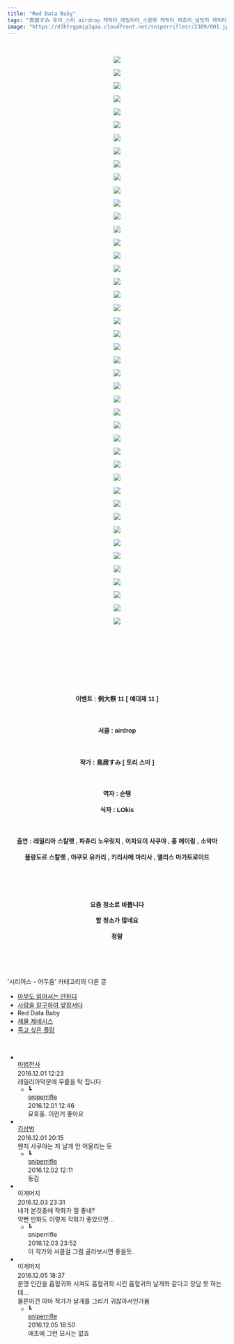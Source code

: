 ```yaml
---
title: "Red Data Baby"
tags: "鳥居すみ 토리_스미 airdrop 캐릭터_레밀리아_스칼렛 캐릭터_파츄리_널릿지 캐릭터_이자요이_사쿠야 캐릭터_홍_메이링 캐릭터_소악마 캐릭터_플랑드르_스칼렛 캐릭터_야쿠모_유카리 캐릭터_키리사메_마리사 캐릭터_앨리스_마가트로이드 이벤트_例大祭_11 이벤트_예대제_11 시리어스_어두움"
image: "https://d3htrgpmip1qax.cloudfront.net/sniperriflesr/2389/001.jpg"
---
```

<div class="article">
<p style="text-align: center;"><b style="line-height: 1.6; font-family: 돋움, dotum, verdana, sans-serif;"></b><br/></p>
<p style="text-align: center;"><img src="{{ site.imgserver5 }}/sniperriflesr/2389/001.jpg"/></p>
<p style="text-align: center;"><b style="line-height: 1.6; font-family: 돋움, dotum, verdana, sans-serif;"></b></p>
<p style="text-align: center;"><img src="{{ site.imgserver5 }}/sniperriflesr/2389/002.jpg"/></p>
<p style="text-align: center;"><b style="line-height: 1.6; font-family: 돋움, dotum, verdana, sans-serif;"></b></p>
<p style="text-align: center;"><img src="{{ site.imgserver5 }}/sniperriflesr/2389/003.jpg"/></p>
<p style="text-align: center;"><b style="line-height: 1.6; font-family: 돋움, dotum, verdana, sans-serif;"></b></p>
<p style="text-align: center;"><img src="{{ site.imgserver5 }}/sniperriflesr/2389/004.jpg"/></p>
<p style="text-align: center;"><b style="line-height: 1.6; font-family: 돋움, dotum, verdana, sans-serif;"></b></p>
<p style="text-align: center;"><img src="{{ site.imgserver5 }}/sniperriflesr/2389/005.jpg"/></p>
<p style="text-align: center;"><b style="line-height: 1.6; font-family: 돋움, dotum, verdana, sans-serif;"></b></p>
<p style="text-align: center;"><img src="{{ site.imgserver5 }}/sniperriflesr/2389/006.jpg"/></p>
<p style="text-align: center;"><b style="line-height: 1.6; font-family: 돋움, dotum, verdana, sans-serif;"></b></p>
<p style="text-align: center;"><img src="{{ site.imgserver5 }}/sniperriflesr/2389/007.jpg"/></p>
<p style="text-align: center;"><b style="line-height: 1.6; font-family: 돋움, dotum, verdana, sans-serif;"></b></p>
<p style="text-align: center;"><img src="{{ site.imgserver5 }}/sniperriflesr/2389/008.jpg"/></p>
<p style="text-align: center;"><b style="line-height: 1.6; font-family: 돋움, dotum, verdana, sans-serif;"></b></p>
<p style="text-align: center;"><img src="{{ site.imgserver5 }}/sniperriflesr/2389/009.jpg"/></p>
<p style="text-align: center;"><b style="line-height: 1.6; font-family: 돋움, dotum, verdana, sans-serif;"></b></p>
<p style="text-align: center;"><img src="{{ site.imgserver5 }}/sniperriflesr/2389/010.jpg"/></p>
<p style="text-align: center;"><b style="line-height: 1.6; font-family: 돋움, dotum, verdana, sans-serif;"></b></p>
<p style="text-align: center;"><img src="{{ site.imgserver5 }}/sniperriflesr/2389/011.jpg"/></p>
<p style="text-align: center;"><b style="line-height: 1.6; font-family: 돋움, dotum, verdana, sans-serif;"></b></p>
<p style="text-align: center;"><img src="{{ site.imgserver5 }}/sniperriflesr/2389/012.jpg"/></p>
<p style="text-align: center;"><b style="line-height: 1.6; font-family: 돋움, dotum, verdana, sans-serif;"></b></p>
<p style="text-align: center;"><img src="{{ site.imgserver5 }}/sniperriflesr/2389/013.jpg"/></p>
<p style="text-align: center;"><b style="line-height: 1.6; font-family: 돋움, dotum, verdana, sans-serif;"></b></p>
<p style="text-align: center;"><img src="{{ site.imgserver5 }}/sniperriflesr/2389/014.jpg"/></p>
<p style="text-align: center;"><b style="line-height: 1.6; font-family: 돋움, dotum, verdana, sans-serif;"></b></p>
<p style="text-align: center;"><img src="{{ site.imgserver5 }}/sniperriflesr/2389/015.jpg"/></p>
<p style="text-align: center;"><b style="line-height: 1.6; font-family: 돋움, dotum, verdana, sans-serif;"></b></p>
<p style="text-align: center;"><img src="{{ site.imgserver5 }}/sniperriflesr/2389/016.jpg"/></p>
<p style="text-align: center;"><b style="line-height: 1.6; font-family: 돋움, dotum, verdana, sans-serif;"></b></p>
<p style="text-align: center;"><img src="{{ site.imgserver5 }}/sniperriflesr/2389/017.jpg"/></p>
<p style="text-align: center;"><b style="line-height: 1.6; font-family: 돋움, dotum, verdana, sans-serif;"></b></p>
<p style="text-align: center;"><img src="{{ site.imgserver5 }}/sniperriflesr/2389/018.jpg"/></p>
<p style="text-align: center;"><b style="line-height: 1.6; font-family: 돋움, dotum, verdana, sans-serif;"></b></p>
<p style="text-align: center;"><img src="{{ site.imgserver5 }}/sniperriflesr/2389/019.jpg"/></p>
<p style="text-align: center;"><b style="line-height: 1.6; font-family: 돋움, dotum, verdana, sans-serif;"></b></p>
<p style="text-align: center;"><img src="{{ site.imgserver5 }}/sniperriflesr/2389/020.jpg"/></p>
<p style="text-align: center;"><b style="line-height: 1.6; font-family: 돋움, dotum, verdana, sans-serif;"></b></p>
<p style="text-align: center;"><img src="{{ site.imgserver5 }}/sniperriflesr/2389/021.jpg"/></p>
<p style="text-align: center;"><b style="line-height: 1.6; font-family: 돋움, dotum, verdana, sans-serif;"></b></p>
<p style="text-align: center;"><img src="{{ site.imgserver5 }}/sniperriflesr/2389/022.jpg"/></p>
<p style="text-align: center;"><b style="line-height: 1.6; font-family: 돋움, dotum, verdana, sans-serif;"></b></p>
<p style="text-align: center;"><img src="{{ site.imgserver5 }}/sniperriflesr/2389/023.jpg"/></p>
<p style="text-align: center;"><b style="line-height: 1.6; font-family: 돋움, dotum, verdana, sans-serif;"></b></p>
<p style="text-align: center;"><img src="{{ site.imgserver5 }}/sniperriflesr/2389/024.jpg"/></p>
<p style="text-align: center;"><b style="line-height: 1.6; font-family: 돋움, dotum, verdana, sans-serif;"></b></p>
<p style="text-align: center;"><img src="{{ site.imgserver5 }}/sniperriflesr/2389/025.jpg"/></p>
<p style="text-align: center;"><b style="line-height: 1.6; font-family: 돋움, dotum, verdana, sans-serif;"></b></p>
<p style="text-align: center;"><img src="{{ site.imgserver5 }}/sniperriflesr/2389/026.jpg"/></p>
<p style="text-align: center;"><b style="line-height: 1.6; font-family: 돋움, dotum, verdana, sans-serif;"></b></p>
<p style="text-align: center;"><img src="{{ site.imgserver5 }}/sniperriflesr/2389/027.jpg"/></p>
<p style="text-align: center;"><b style="line-height: 1.6; font-family: 돋움, dotum, verdana, sans-serif;"></b></p>
<p style="text-align: center;"><img src="{{ site.imgserver5 }}/sniperriflesr/2389/028.jpg"/></p>
<p style="text-align: center;"><b style="line-height: 1.6; font-family: 돋움, dotum, verdana, sans-serif;"></b></p>
<p style="text-align: center;"><img src="{{ site.imgserver5 }}/sniperriflesr/2389/029.jpg"/></p>
<p style="text-align: center;"><b style="line-height: 1.6; font-family: 돋움, dotum, verdana, sans-serif;"></b></p>
<p style="text-align: center;"><img src="{{ site.imgserver5 }}/sniperriflesr/2389/030.jpg"/></p>
<p style="text-align: center;"><b style="line-height: 1.6; font-family: 돋움, dotum, verdana, sans-serif;"></b></p>
<p style="text-align: center;"><img src="{{ site.imgserver5 }}/sniperriflesr/2389/031.jpg"/></p>
<p style="text-align: center;"><b style="line-height: 1.6; font-family: 돋움, dotum, verdana, sans-serif;"></b></p>
<p style="text-align: center;"><img src="{{ site.imgserver5 }}/sniperriflesr/2389/032.jpg"/></p>
<p style="text-align: center;"><b style="line-height: 1.6; font-family: 돋움, dotum, verdana, sans-serif;"></b></p>
<p style="text-align: center;"><img src="{{ site.imgserver5 }}/sniperriflesr/2389/033.jpg"/></p>
<p style="text-align: center;"><b style="line-height: 1.6; font-family: 돋움, dotum, verdana, sans-serif;"></b></p>
<p style="text-align: center;"><img src="{{ site.imgserver5 }}/sniperriflesr/2389/034.jpg"/></p>
<p style="text-align: center;"><b style="line-height: 1.6; font-family: 돋움, dotum, verdana, sans-serif;"></b></p>
<p style="text-align: center;"><img src="{{ site.imgserver5 }}/sniperriflesr/2389/035.jpg"/></p>
<p style="text-align: center;"><b style="line-height: 1.6; font-family: 돋움, dotum, verdana, sans-serif;"></b></p>
<p style="text-align: center;"><img src="{{ site.imgserver5 }}/sniperriflesr/2389/036.jpg"/></p>
<p style="text-align: center;"><b style="line-height: 1.6; font-family: 돋움, dotum, verdana, sans-serif;"></b></p>
<p style="text-align: center;"><img src="{{ site.imgserver5 }}/sniperriflesr/2389/037.jpg"/></p>
<p style="text-align: center;"><b style="line-height: 1.6; font-family: 돋움, dotum, verdana, sans-serif;"></b></p>
<p style="text-align: center;"><img src="{{ site.imgserver5 }}/sniperriflesr/2389/038.jpg"/></p>
<p style="text-align: center;"><b style="line-height: 1.6; font-family: 돋움, dotum, verdana, sans-serif;"></b></p>
<p style="text-align: center;"><img src="{{ site.imgserver5 }}/sniperriflesr/2389/039.jpg"/></p>
<p style="text-align: center;"><b style="line-height: 1.6; font-family: 돋움, dotum, verdana, sans-serif;"></b></p>
<p style="text-align: center;"><img src="{{ site.imgserver5 }}/sniperriflesr/2389/040.jpg"/></p>
<p style="text-align: center;"><b style="line-height: 1.6; font-family: 돋움, dotum, verdana, sans-serif;"></b></p>
<p style="text-align: center;"><img src="{{ site.imgserver5 }}/sniperriflesr/2389/041.jpg"/></p>
<p style="text-align: center;"><b style="line-height: 1.6; font-family: 돋움, dotum, verdana, sans-serif;"></b></p>
<p style="text-align: center;"><img src="{{ site.imgserver5 }}/sniperriflesr/2389/042.png"/></p>
<p style="text-align: center;"><b style="line-height: 1.6; font-family: 돋움, dotum, verdana, sans-serif;"></b></p>
<p style="text-align: center;"><img src="{{ site.imgserver5 }}/sniperriflesr/2389/043.jpg"/></p>
<p style="text-align: center;"><b style="line-height: 1.6; font-family: 돋움, dotum, verdana, sans-serif;"></b></p>
<p style="text-align: center;"><img src="{{ site.imgserver5 }}/sniperriflesr/2389/044.jpg"/></p>
<p style="text-align: center;"><b style="line-height: 1.6; font-family: 돋움, dotum, verdana, sans-serif;"><br/></b></p>
<p style="text-align: center;"><b style="line-height: 1.6; font-family: 돋움, dotum, verdana, sans-serif;"><br/></b></p>
<p style="text-align: center;"><b style="line-height: 1.6; font-family: 돋움, dotum, verdana, sans-serif;"><br/></b></p>
<p style="text-align: center;"><b style="line-height: 1.6; font-family: 돋움, dotum, verdana, sans-serif;"><br/></b></p>
<p style="text-align: center;"><b style="line-height: 1.6; font-family: 돋움, dotum, verdana, sans-serif;">이벤트 : </b><font face="돋움, dotum, verdana, sans-serif"><b>例大祭 11 [ 예대제 11 ]</b></font></p>
<p style="text-align: center; line-height: 1.6; font-family: 돋움, dotum, verdana, sans-serif;"><b><br/></b></p>
<p style="text-align: center; line-height: 1.6; font-family: 돋움, dotum, verdana, sans-serif;"><b>서클 : airdrop</b></p>
<p style="text-align: center; line-height: 1.6; font-family: 돋움, dotum, verdana, sans-serif;"><b><br/></b></p>
<p style="text-align: center; line-height: 1.6; font-family: 돋움, dotum, verdana, sans-serif;"><b>작가 : 鳥居すみ [ 토리 스미 ]</b></p>
<p style="text-align: center; line-height: 1.6; font-family: 돋움, dotum, verdana, sans-serif;"><b><br/></b></p>
<p style="text-align: center; line-height: 1.6; font-family: 돋움, dotum, verdana, sans-serif;"><b>역자 : 순탱</b></p>
<p style="text-align: center; line-height: 1.6; font-family: 돋움, dotum, verdana, sans-serif;"><b>식자 : LOkis</b></p>
<p style="text-align: center; line-height: 1.6; font-family: 돋움, dotum, verdana, sans-serif;"><b><br/></b></p>
<p style="text-align: center; line-height: 1.6; font-family: 돋움, dotum, verdana, sans-serif;"><b>출연 : 레밀리아 스칼렛 , 파츄리 노우릿지 , 이자요이 사쿠야 , 홍 메이링 , 소악마</b></p>
<p style="text-align: center; line-height: 1.6; font-family: 돋움, dotum, verdana, sans-serif;"><b>플랑도르 스칼렛 , 야쿠모 유카리 , 키리사메 마리사 , 앨리스 마가트로이드</b></p>
<p style="text-align: center; line-height: 1.6; font-family: 돋움, dotum, verdana, sans-serif;"><b><br/></b></p>
<p style="text-align: center; line-height: 1.6; font-family: 돋움, dotum, verdana, sans-serif;"><b><br/></b></p>
<p style="text-align: center; line-height: 1.6; font-family: 돋움, dotum, verdana, sans-serif;"><b><span style="; ">요즘 청소로 바쁩니다</span></b></p>
<p style="text-align: center; line-height: 1.6; font-family: 돋움, dotum, verdana, sans-serif;"><b><span style="; ">할 청소가 많네요</span></b></p>
<p style="text-align: center; line-height: 1.6; font-family: 돋움, dotum, verdana, sans-serif;"><b><span style="; ">정말</span></b></p>
<p style="text-align: center; line-height: 1.6; font-family: 돋움, dotum, verdana, sans-serif;"><b><br/></b></p>
</div><br/>
<div class="another">
<p>'시리어스 - 어두움' 카테고리의 다른 글</p>
<ul>
<li><a href="/sniperriflesr_5702">아무도 읽어서는 안된다</a></li>
<li><a href="/sniperriflesr_5000">사랑을 갈구하여 앞장서다</a></li>
<li>Red Data Baby</li>
<li><a href="/sniperriflesr_1453">제물 제네시스</a></li>
<li><a href="/sniperriflesr_1364">죽고 싶은 플랑</a></li>
</ul>
</div><br/>
<div class="comment" id="commentListBlock_2389" style="display:block"><ul><li class="firstCmt"><div class="opinionListMenu">
<div class="icon"><img alt="" class="myicon" src="http://cfs1.blog.daum.net/upload_control/download.blog?fhandle=MDVqb3VAZnMxLmJsb2cuZGF1bS5uZXQ6L01ZQ09OLzAvMjAxLmpwZy50aHVtYg==&amp;filename=201.jpg"/></div>
<div class="fl">
<a class="bold" href="http://blog.daum.net/casd" target="_blank">마법천사 </a>
<div style="width: 1px; height: 1px; overflow: hidden; visibility: hidden; border:1px solid red">
<span id="uname9350" style="display:none;">마법천사</span>
<span id="pwd9350" style="display:none;"></span>
<span id="emailblog9350" name="http://blog.daum.net/casd" style="display:none;"></span>
<span id="open9350" style="display:none">Y</span>
</div>
</div>
<div class="sDateTime">2016.12.01 12:23</div>
</div>
<div class="cont" id="Text9350">레밀리아덕분에 무릎을 탁 칩니다</div>
<div class="contReArea" id="inWrite9350" style="display:none;"></div>
<ul><li class="secondCmt"><div class="opinionListMenuRe" id="parent_9350">
<div class="reIcon">┗</div>
<div class="icon"><img alt="" class="myicon" src="http://cfile217.uf.daum.net/M21x21/23254B425446251B1045FF"/></div>
<div class="fl">
<a class="bold" href="http://blog.daum.net/sniperriflesr" target="_blank">sniperrifle </a>
<div style="width: 1px; height: 1px; overflow: hidden; visibility: hidden; border:1px solid red">
<span id="uname9351" style="display:none;">sniperrifle</span>
<span id="pwd9351" style="display:none;"></span>
<span id="emailblog9351" name="http://blog.daum.net/sniperriflesr" style="display:none;"></span>
<span id="open9351" style="display:none">Y</span>
</div>
</div>
<div class="sDateTime">2016.12.01 12:46</div>
</div>
<div class="contRe" id="Text9351">묘호홍. 이런거 좋아요</div>
<div class="contReReArea" id="inWrite9351" style="display:none;"></div>
<div class="cCont_line"></div>
</li></ul></li><li class="firstCmt"><div class="opinionListMenu">
<div class="icon"><img alt="" class="myicon" src="http://i1.daumcdn.net/pimg/blog/p_img/mycon/basic_2.gif"/></div>
<div class="fl">
<a class="bold" href="http://blog.daum.net/redkinder" target="_blank">김상범 </a>
<div style="width: 1px; height: 1px; overflow: hidden; visibility: hidden; border:1px solid red">
<span id="uname9353" style="display:none;">김상범</span>
<span id="pwd9353" style="display:none;"></span>
<span id="emailblog9353" name="http://blog.daum.net/redkinder" style="display:none;"></span>
<span id="open9353" style="display:none">Y</span>
</div>
</div>
<div class="sDateTime">2016.12.01 20:15</div>
</div>
<div class="cont" id="Text9353">왠지 사쿠야는 저 날개 안 어울리는 듯</div>
<div class="contReArea" id="inWrite9353" style="display:none;"></div>
<ul><li class="secondCmt"><div class="opinionListMenuRe" id="parent_9353">
<div class="reIcon">┗</div>
<div class="icon"><img alt="" class="myicon" src="http://cfile217.uf.daum.net/M21x21/23254B425446251B1045FF"/></div>
<div class="fl">
<a class="bold" href="http://blog.daum.net/sniperriflesr" target="_blank">sniperrifle </a>
<div style="width: 1px; height: 1px; overflow: hidden; visibility: hidden; border:1px solid red">
<span id="uname9366" style="display:none;">sniperrifle</span>
<span id="pwd9366" style="display:none;"></span>
<span id="emailblog9366" name="http://blog.daum.net/sniperriflesr" style="display:none;"></span>
<span id="open9366" style="display:none">Y</span>
</div>
</div>
<div class="sDateTime">2016.12.02 12:11</div>
</div>
<div class="contRe" id="Text9366">동감</div>
<div class="contReReArea" id="inWrite9366" style="display:none;"></div>
<div class="cCont_line"></div>
</li></ul></li><li class="firstCmt"><div class="opinionListMenu">
<div class="icon"><img alt="" class="myicon" src="http://i1.daumcdn.net/pimg/blog/p_img/mycon/basic_2.gif"/></div>
<div class="fl">
<span class="bold">이게머지</span>
<div style="width: 1px; height: 1px; overflow: hidden; visibility: hidden; border:1px solid red">
<span id="uname9407" style="display:none;">이게머지</span>
<span id="pwd9407" style="display:none;"></span>
<span id="emailblog9407" name="" style="display:none;"></span>
<span id="open9407" style="display:none">Y</span>
</div>
</div>
<div class="sDateTime">2016.12.03 23:31</div>
</div>
<div class="cont" id="Text9407">내가 본것중에 작화가 젤 좋네?<br/>약빤 만화도 이렇게 작화가 좋았으면...</div>
<div class="contReArea" id="inWrite9407" style="display:none;"></div>
<ul><li class="secondCmt"><div class="opinionListMenuRe" id="parent_9407">
<div class="reIcon">┗</div>
<div class="icon"><img alt="" class="myicon" src="http://cfile217.uf.daum.net/M21x21/23254B425446251B1045FF"/></div>
<div class="fl">
<span class="bold">sniperrifle</span>
<div style="width: 1px; height: 1px; overflow: hidden; visibility: hidden; border:1px solid red">
<span id="uname9408" style="display:none;">sniperrifle</span>
<span id="pwd9408" style="display:none;"></span>
<span id="emailblog9408" name="" style="display:none;"></span>
<span id="open9408" style="display:none">Y</span>
</div>
</div>
<div class="sDateTime">2016.12.03 23:52</div>
</div>
<div class="contRe" id="Text9408">이 작가와 서클걸 그럼 골라보시면 좋을듯.</div>
<div class="contReReArea" id="inWrite9408" style="display:none;"></div>
<div class="cCont_line"></div>
</li></ul></li><li class="firstCmt"><div class="opinionListMenu">
<div class="icon"><img alt="" class="myicon" src="http://i1.daumcdn.net/pimg/blog/p_img/mycon/basic_2.gif"/></div>
<div class="fl">
<span class="bold">이게머지</span>
<div style="width: 1px; height: 1px; overflow: hidden; visibility: hidden; border:1px solid red">
<span id="uname9506" style="display:none;">이게머지</span>
<span id="pwd9506" style="display:none;"></span>
<span id="emailblog9506" name="" style="display:none;"></span>
<span id="open9506" style="display:none">Y</span>
</div>
</div>
<div class="sDateTime">2016.12.05 18:37</div>
</div>
<div class="cont" id="Text9506">분명 인간을 흡혈귀화 시켜도 흡혈귀화 시킨 흡혈귀의 날개와 같다고 장담 못 하는데...<br/>물론이건 아마 작가가 날개를 그리기 귀찮아서인가봄</div>
<div class="contReArea" id="inWrite9506" style="display:none;"></div>
<ul><li class="secondCmt"><div class="opinionListMenuRe" id="parent_9506">
<div class="reIcon">┗</div>
<div class="icon"><img alt="" class="myicon" src="http://cfile217.uf.daum.net/M21x21/23254B425446251B1045FF"/></div>
<div class="fl">
<a class="bold" href="http://blog.daum.net/sniperriflesr" target="_blank">sniperrifle </a>
<div style="width: 1px; height: 1px; overflow: hidden; visibility: hidden; border:1px solid red">
<span id="uname9511" style="display:none;">sniperrifle</span>
<span id="pwd9511" style="display:none;"></span>
<span id="emailblog9511" name="http://blog.daum.net/sniperriflesr" style="display:none;"></span>
<span id="open9511" style="display:none">Y</span>
</div>
</div>
<div class="sDateTime">2016.12.05 18:50</div>
</div>
<div class="contRe" id="Text9511">애초에 그런 묘사는 없죠</div>
<div class="contReReArea" id="inWrite9511" style="display:none;"></div>
</li></ul></li></ul>
</div><br/>
<br/>
<p id="refer"></p>
<br/>

